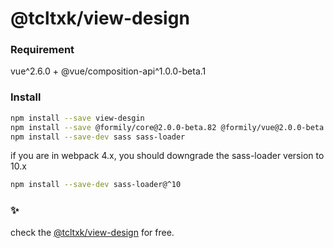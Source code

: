 # @tcltxk/view-design

### Requirement

vue^2.6.0 + @vue/composition-api^1.0.0-beta.1

### Install

```bash
npm install --save view-desgin
npm install --save @formily/core@2.0.0-beta.82 @formily/vue@2.0.0-beta.82 @vue/composition-api @tcltxk/view-design
npm install --save-dev sass sass-loader
```

if you are in webpack 4.x, you should downgrade the sass-loader version to 10.x

```bash
npm install --save-dev sass-loader@^10
```

### ✨

check the [@tcltxk/view-design](https://je-lee.github.io/formily/) for free.
